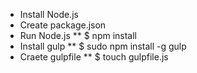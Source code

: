 * Install Node.js
* Create package.json
* Run Node.js
** $ npm install
* Install gulp
** $ sudo npm install -g gulp
* Craete gulpfile
** $ touch gulpfile.js
